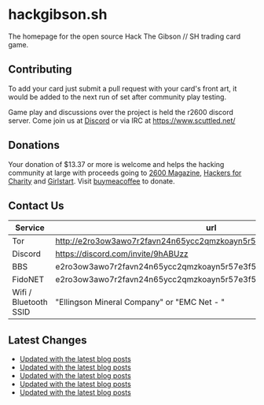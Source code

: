 # hackgibson.sh
The homepage for the open source Hack The Gibson // SH trading card game.


## Contributing

To add your card just submit a pull request with your card's front art, it would be added to the next run of set after community play testing.

Game play and discussions over the project is held the r2600 discord server. Come join us at [Discord](https://discord.com/invite/9hABUzz) or via IRC at https://www.scuttled.net/


## Donations

Your donation of $13.37 or more is welcome and helps the hacking community at large with proceeds going to [2600 Magazine](https://2600.com/), [Hackers for Charity](https://hackersforcharity.org) and [Girlstart](https://girlstart.org).  Visit [buymeacoffee](https://www.buymeacoffee.com/hackgibson.sh) to donate.


## Contact Us

Service | url
-|-
Tor | http://e2ro3ow3awo7r2favn24n65ycc2qmzkoayn5r57e3f56nvjwdcgg32ad.onion
Discord | https://discord.com/invite/9hABUzz
BBS | e2ro3ow3awo7r2favn24n65ycc2qmzkoayn5r57e3f56nvjwdcgg32ad.onion:23
FidoNET | e2ro3ow3awo7r2favn24n65ycc2qmzkoayn5r57e3f56nvjwdcgg32ad.onion:24554
Wifi / Bluetooth SSID | "Ellingson Mineral Company" or "EMC Net - <fidonet address>"

## Latest Changes
<!-- BLOG-POST-LIST:START -->
- [Updated with the latest blog posts](https://github.com/DFW2600/hackgibson.sh/commit/576d3fa37984cc8da6ff76f6c21ff02e035dc1d3)
- [Updated with the latest blog posts](https://github.com/DFW2600/hackgibson.sh/commit/8ededec49760bde72e21e835b4bee8a538d12c06)
- [Updated with the latest blog posts](https://github.com/DFW2600/hackgibson.sh/commit/3f32e8006459010b344a7c2408a9bcef3f9b72b5)
- [Updated with the latest blog posts](https://github.com/DFW2600/hackgibson.sh/commit/3cf9a63f4477131e6e834ebb9bc55732eb4d5a5d)
- [Updated with the latest blog posts](https://github.com/DFW2600/hackgibson.sh/commit/b93e8adf28848e61ca36bb8bca6b19512b2db8cc)
<!-- BLOG-POST-LIST:END -->
